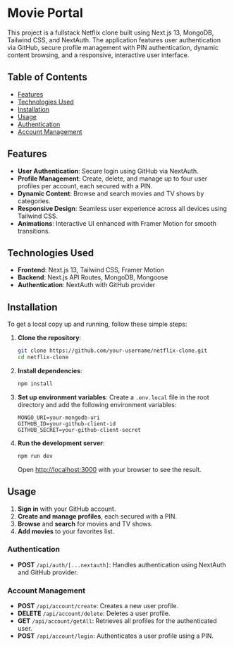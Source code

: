 # Movie Portal

This project is a fullstack Netflix clone built using Next.js 13, MongoDB, Tailwind CSS, and NextAuth. The application features user authentication via GitHub, secure profile management with PIN authentication, dynamic content browsing, and a responsive, interactive user interface.

## Table of Contents

- [Features](#features)
- [Technologies Used](#technologies-used)
- [Installation](#installation)
- [Usage](#usage)
- [Authentication](#Authentication)
- [Account Management](#Account-Management)
  

## Features

- **User Authentication**: Secure login using GitHub via NextAuth.
- **Profile Management**: Create, delete, and manage up to four user profiles per account, each secured with a PIN.
- **Dynamic Content**: Browse and search movies and TV shows by categories.
- **Responsive Design**: Seamless user experience across all devices using Tailwind CSS.
- **Animations**: Interactive UI enhanced with Framer Motion for smooth transitions.


## Technologies Used

- **Frontend**: Next.js 13, Tailwind CSS, Framer Motion
- **Backend**: Next.js API Routes, MongoDB, Mongoose
- **Authentication**: NextAuth with GitHub provider

## Installation

To get a local copy up and running, follow these simple steps:

1. **Clone the repository**:
   ```bash
   git clone https://github.com/your-username/netflix-clone.git
   cd netflix-clone
   ```

2. **Install dependencies**:
   ```bash
   npm install
   ```

3. **Set up environment variables**:
   Create a `.env.local` file in the root directory and add the following environment variables:
   ```env
   MONGO_URI=your-mongodb-uri
   GITHUB_ID=your-github-client-id
   GITHUB_SECRET=your-github-client-secret
   ```

4. **Run the development server**:
   ```bash
   npm run dev
   ```
   Open [http://localhost:3000](http://localhost:3000) with your browser to see the result.

## Usage

1. **Sign in** with your GitHub account.
2. **Create and manage profiles**, each secured with a PIN.
3. **Browse** and **search** for movies and TV shows.
4. **Add movies** to your favorites list.

### Authentication
- **POST** `/api/auth/[...nextauth]`: Handles authentication using NextAuth and GitHub provider.

### Account Management
- **POST** `/api/account/create`: Creates a new user profile.
- **DELETE** `/api/account/delete`: Deletes a user profile.
- **GET** `/api/account/getAll`: Retrieves all profiles for the authenticated user.
- **POST** `/api/account/login`: Authenticates a user profile using a PIN.
